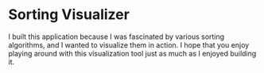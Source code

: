 # Sorting Visualizer

I built this application because I was fascinated by various sorting algorithms, and I wanted to visualize them in action. I hope that you enjoy playing around with this visualization tool just as much as I enjoyed building it. 
